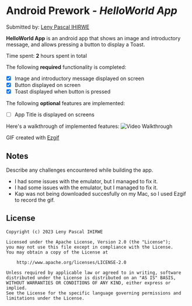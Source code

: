 # Android Prework - *HelloWorld App*
Submitted by: [Leny Pascal IHIRWE](https://github.com/leny62)

**HelloWorld App** is an android app that shows an image and introductory message, and allows pressing a button to display a Toast.

Time spent: **2** hours spent in total

The following **required** functionality is completed:

* [x] Image and introductory message displayed on screen
* [x] Button displayed on screen
* [x] Toast displayed when button is pressed

The following **optional** features are implemented:

* [ ] App Title is displayed on screens

Here's a walkthrough of implemented features:
<img src='https://res.cloudinary.com/devvsg4p1/image/upload/v1675629849/android_dev_gif_gyuvxl.gif' title='Video Walkthrough' width='' alt='Video Walkthrough' />

GIF created with [Ezgif](https://ezgif.com/)

## Notes

Describe any challenges encountered while building the app.
- I had some issues with the emulator, but I managed to fix it.
- I had some issues with the emulator, but I managed to fix it.
- Kap was not being downloaded succesfully on my Mac, so I used Ezgif to record the gif.

## License

    Copyright (c) 2023 Leny Pascal IHIRWE

    Licensed under the Apache License, Version 2.0 (the "License");
    you may not use this file except in compliance with the License.
    You may obtain a copy of the License at

        http://www.apache.org/licenses/LICENSE-2.0

    Unless required by applicable law or agreed to in writing, software
    distributed under the License is distributed on an "AS IS" BASIS,
    WITHOUT WARRANTIES OR CONDITIONS OF ANY KIND, either express or implied.
    See the License for the specific language governing permissions and
    limitations under the License.
